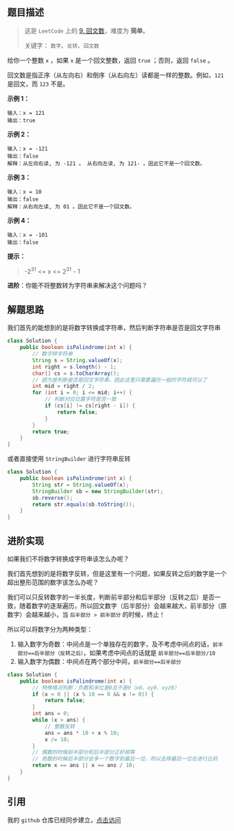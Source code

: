 ## 题目描述
> 这是 `LeetCode` 上的 [9. 回文数](https://leetcode-cn.com/problems/palindrome-number/)，难度为 **简单**。
>
> 关键字： `数字`、`反转`、`回文数`

给你一个整数 `x` ，如果 `x` 是一个回文整数，返回 `true` ；否则，返回 `false` 。

回文数是指正序（从左向右）和倒序（从右向左）读都是一样的整数。例如，`121` 是回文，而 `123` 不是。


**示例 1：**
```
输入：x = 121
输出：true
```

**示例 2：**
```
输入：x = -121
输出：false
解释：从左向右读, 为 -121 。 从右向左读, 为 121- 。因此它不是一个回文数。
```

**示例 3：**
```
输入：x = 10
输出：false
解释：从右向左读, 为 01 。因此它不是一个回文数。
```

**示例 4：**
```
输入：x = -101
输出：false
```

**提示：**

> -2<sup>31</sup> <= x <= 2<sup>31</sup> - 1

**进阶**：你能不将整数转为字符串来解决这个问题吗？

## 解题思路
我们首先的能想到的是将数字转换成字符串，然后判断字符串是否是回文字符串
```java
class Solution {
    public boolean isPalindrome(int x) {
        // 数字转字符串
        String s = String.valueOf(x);
        int right = s.length() - 1;
        char[] cs = s.toCharArray();
        // 因为是判断是否是回文字符串，因此这里只需要遍历一般的字符就可以了
        int mid = right / 2;
        for (int i = 0; i <= mid; i++) {
            // 判断对应位置字符是否一致
            if (cs[i] != cs[right - i]) {
                return false;
            }
        }
        return true;
    }
}
```
或者直接使用 `StringBuilder` 进行字符串反转
```java
class Solution {
    public boolean isPalindrome(int x) {
        String str = String.valueOf(x);
        StringBuilder sb = new StringBuilder(str);
        sb.reverse();
        return str.equals(sb.toString());
    }
}
```

## 进阶实现
如果我们不将数字转换成字符串该怎么办呢？

我们首先想到的是将数字反转，但是这里有一个问题，如果反转之后的数字是一个超出整形范围的数字该怎么办呢？

我们可以只反转数字的一半长度，判断前半部分和后半部分（反转之后）是否一致，随着数字的逐渐遍历，所以回文数字（后半部分）会越来越大，前半部分（原数字）会越来越小，当 `后半部分 > 前半部分` 的时候，终止！

所以可以将数字分为两种类型：
1. 输入数字为奇数：中间点是一个单独存在的数字，及不考虑中间点的话，`前半部分==后半部分（反转之后）`，如果考虑中间点的话就是 `前半部分==后半部分/10`
2. 输入数字为偶数：中间点在两个部分中间，`前半部分==后半部分`

```java
class Solution {
    public boolean isPalindrome(int x) {
        // 特殊情况判断：负数和末位是0且不是0（x0、xy0、xyz0）
        if (x < 0 || (x % 10 == 0 && x != 0)) {
            return false;
        }
        int ans = 0;
        while (x > ans) {
            // 整数反转
            ans = ans * 10 + x % 10;
            x /= 10;
        }
        // 偶数的时候前半部分和后半部分正好相等
        // 奇数的时候后半部分会多一个数字到最后一位，所以去除最后一位在进行比较
        return x == ans || x == ans / 10;
    }
}
```

## 引用
我的 `github` 仓库已经同步建立，[点击访问](https://github.com/haonange1314/defeat-leetcode)
